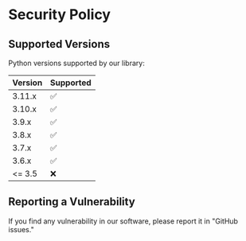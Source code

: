 # Security Policy

## Supported Versions

Python versions supported by our library: 

| Version | Supported           |
|---------|---------------------|
| 3.11.x  | :white_check_mark:  |
| 3.10.x  | :white_check_mark:  |
| 3.9.x   | :white_check_mark:  |
| 3.8.x   | :white_check_mark:  |
| 3.7.x   | :white_check_mark:  |
| 3.6.x   | :white_check_mark:  |
| <= 3.5  | :x:                 |

## Reporting a Vulnerability

If you find any vulnerability in our software, please report it in "GitHub issues."
